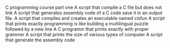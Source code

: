 C programming course part one
A script that compile a C file but does not link
A script that generates assembly code of a C code save it in an output file.
A script that compiles and creates an executable named cisfun
A script that prints exactly programming is like building a multilingual puzzle followed by a new line
A C programm that prints exactly with proper grammer
A script that prints the size of various types of computer
A script that generate the assembly code
